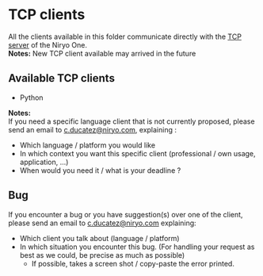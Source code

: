# TCP clients

All the clients available in this folder communicate directly with the [TCP server](../README.md) of the Niryo One.
<br>**Notes:** New TCP client available may arrived in the future

## Available TCP clients

* Python

**Notes:**
<br> If you need a specific language client that is not currently proposed, please send an email to c.ducatez@niryo.com, explaining :
* Which language / platform you would like
* In which context you want this specific client (professional / own usage, application, ...)
* When would you need it / what is your deadline ?

## Bug

If you encounter a bug or you have suggestion(s) over one of the client, please send an email to  c.ducatez@niryo.com explaining:
* Which client you talk about (language / platform)
* In which situation you encounter this bug. (For handling your request as best as we could, be precise as much as possible)
    * If possible, takes a screen shot / copy-paste the error printed.
